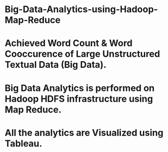 # Big-Data-Analytics-using-Hadoop-Map-Reduce

# Achieved Word Count & Word Cooccurence of Large Unstructured Textual Data (Big Data). 
# Big Data Analytics is performed on Hadoop HDFS infrastructure using Map Reduce.
# All the analytics are Visualized using Tableau.

